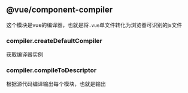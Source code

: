 ## @vue/component-compiler
这个模块是vue的编译器，也就是将`.vue`单文件转化为浏览器可识别的js文件

### compiler.createDefaultCompiler
获取编译器实例

### compiler.compileToDescriptor
根据源代码编译输出每个模块，也就是输出
